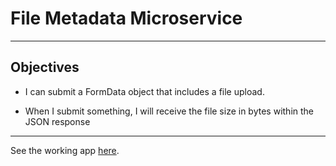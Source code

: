 File Metadata Microservice
=========================

---

Objectives
------------


*  I can submit a FormData object that includes a file upload.

*  When I submit something, I will receive the file size in bytes within the JSON response

---

See the working app [here](https://modern-quiver.glitch.me/).
